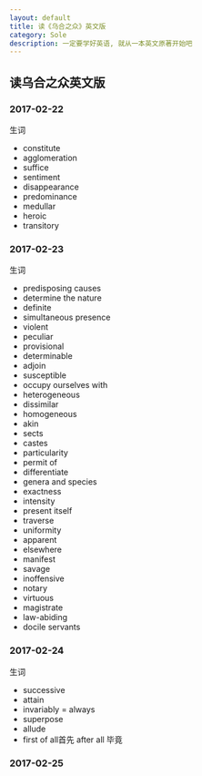 ```yaml
---
layout: default
title: 读《乌合之众》英文版
category: Sole
description: 一定要学好英语, 就从一本英文原著开始吧
---
```


## 读乌合之众英文版


### 2017-02-22

生词

* constitute
* agglomeration
* suffice
* sentiment
* disappearance
* predominance
* medullar
* heroic
* transitory

### 2017-02-23

生词

* predisposing causes
* determine the nature
* definite
* simultaneous presence
* violent
* peculiar
* provisional
* determinable
* adjoin
* susceptible
* occupy ourselves with
* heterogeneous
* dissimilar
* homogeneous
* akin
* sects
* castes
* particularity
* permit of
* differentiate
* genera and species
* exactness
* intensity
* present itself
* traverse
* uniformity
* apparent
* elsewhere
* manifest
* savage
* inoffensive
* notary
* virtuous
* magistrate
* law-abiding
* docile servants

### 2017-02-24

生词

* successive
* attain
* invariably = always
* superpose
* allude
* first of all首先 after all 毕竟

### 2017-02-25